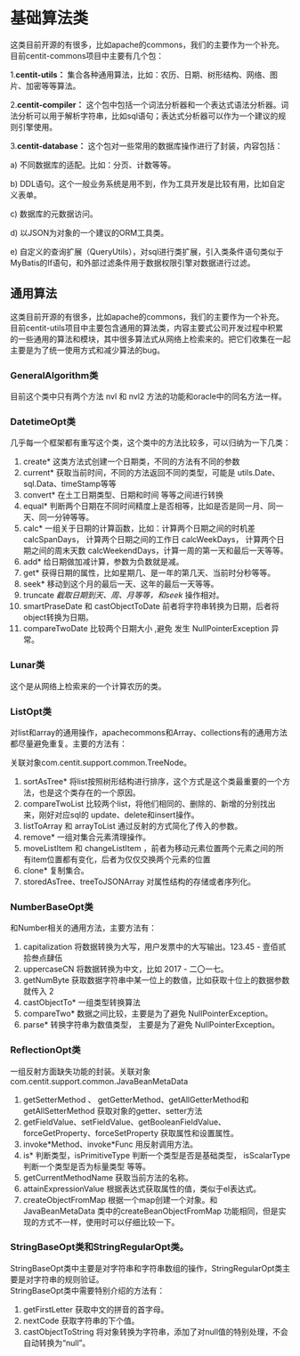 # 基础算法类

这类目前开源的有很多，比如apache的commons，我们的主要作为一个补充。目前centit-commons项目中主要有几个包：

1.**centit-utils：** 集合各种通用算法，比如：农历、日期、树形结构、网络、图片、加密等等算法。

2.**centit-compiler：** 这个包中包括一个词法分析器和一个表达式语法分析器。词法分析可以用于解析字符串，比如sql语句；表达式分析器可以作为一个建议的规则引擎使用。

3.**centit-database：** 这个包对一些常用的数据库操作进行了封装，内容包括：

a\) 不同数据库的适配。比如：分页、计数等等。

b\) DDL语句。这个一般业务系统是用不到，作为工具开发是比较有用，比如自定义表单。

c\) 数据库的元数据访问。

d\) 以JSON为对象的一个建议的ORM工具类。

e\) 自定义的查询扩展（QueryUtils），对sql进行类扩展，引入类条件语句类似于MyBatis的If语句，和外部过滤条件用于数据权限引擎对数据进行过滤。

## 通用算法

这类目前开源的有很多，比如apache的commons，我们的主要作为一个补充。目前centit-utils项目中主要包含通用的算法类，内容主要式公司开发过程中积累的一些通用的算法和模块，其中很多算法式从网络上检索来的。把它们收集在一起主要是为了统一使用方式和减少算法的bug。

### GeneralAlgorithm类

目前这个类中只有两个方法 nvl 和 nvl2 方法的功能和oracle中的同名方法一样。

### DatetimeOpt类

几乎每一个框架都有重写这个类，这个类中的方法比较多，可以归纳为一下几类：

1. create\* 这类方法式创建一个日期类，不同的方法有不同的参数
2. current\* 获取当前时间，不同的方法返回不同的类型，可能是 utils.Date、sql.Data、timeStamp等等
3. convert\* 在土工日期类型、日期和时间 等等之间进行转换
4. equal\* 判断两个日期在不同时间精度上是否相等，比如是否是同一月、同一天、同一分钟等等。
5. calc\* 一组关于日期的计算函数，比如：计算两个日期之间的时机差calcSpanDays， 计算两个日期之间的工作日 calcWeekDays， 计算两个日期之间的周末天数 calcWeekendDays，计算一周的第一天和最后一天等等。
6. add\* 给日期做加减计算，参数为负数就是减。
7. get\* 获得日期的属性，比如星期几、是一年的第几天、当前时分秒等等。
8. seek\* 移动到这个月的最后一天、这年的最后一天等等。
9. truncate
   _截取日期到天、周、月等等，和seek_
   操作相对。
10. smartPraseDate 和 castObjectToDate 前者将字符串转换为日期，后者将object转换为日期。
11. compareTwoDate 比较两个日期大小 ,避免 发生 NullPointerException 异常。

### Lunar类

这个是从网络上检索来的一个计算农历的类。

### ListOpt类

对list和array的通用操作，apachecommons和Array、collections有的通用方法都尽量避免重复。主要的方法有：

关联对象com.centit.support.common.TreeNode。

1. sortAsTree\* 将list按照树形结构进行排序，这个方式是这个类最重要的一个方法，也是这个类存在的一个原因。
2. compareTwoList 比较两个list，将他们相同的、删除的、新增的分别找出来，刚好对应sql的 update、delete和insert操作。
3. listToArray 和 arrayToList 通过反射的方式简化了传入的参数。
4. remove\* 一组对集合元素清理操作。
5. moveListItem 和 changeListItem ，前者为移动元素位置两个元素之间的所有item位置都有变化，后者为仅仅交换两个元素的位置
6. clone\* 复制集合。
7. storedAsTree、treeToJSONArray 对属性结构的存储或者序列化。

### NumberBaseOpt类

和Number相关的通用方法，主要方法有：

1. capitalization 将数据转换为大写，用户发票中的大写输出。123.45 - 壹佰贰拾叁点肆伍
2. uppercaseCN 将数据转换为中文，比如 2017 - 二〇一七。
3. getNumByte 获取数据字符串中某一位上的数值，比如获取十位上的数据参数就传入 2
4. castObjectTo\* 一组类型转换算法
5. compareTwo\* 数据之间比较，主要是为了避免 NullPointerException。
6. parse\* 转换字符串为数值类型， 主要是为了避免 NullPointerException。

### ReflectionOpt类

一组反射方面缺失功能的封装。关联对象com.centit.support.common.JavaBeanMetaData

1. getSetterMethod 、 getGetterMethod、getAllGetterMethod和getAllSetterMethod 获取对象的getter、setter方法
2. getFieldValue、setFieldValue、getBooleanFieldValue、forceGetProperty、forceSetProperty 获取属性和设置属性。
3. invoke\*Method、invoke\*Func 用反射调用方法。
4. is\* 判断类型，isPrimitiveType 判断一个类型是否是基础类型， isScalarType 判断一个类型是否为标量类型 等等。
5. getCurrentMethodName 获取当前方法的名称。
6. attainExpressionValue 根据表达式获取属性的值，类似于el表达式。
7. createObjectFromMap 根据一个map创建一个对象。和 JavaBeanMetaData 类中的createBeanObjectFromMap 功能相同，但是实现的方式不一样，使用时可以仔细比较一下。

### StringBaseOpt类和StringRegularOpt类。

StringBaseOpt类中主要是对字符串和字符串数组的操作，StringRegularOpt类主要是对字符串的规则验证。  
StringBaseOpt类中需要特别介绍的方法有：

1. getFirstLetter 获取中文的拼音的首字母。
2. nextCode 获取字符串的下个值。
3. castObjectToString 将对象转换为字符串，添加了对null值的特别处理，不会自动转换为“null”。
